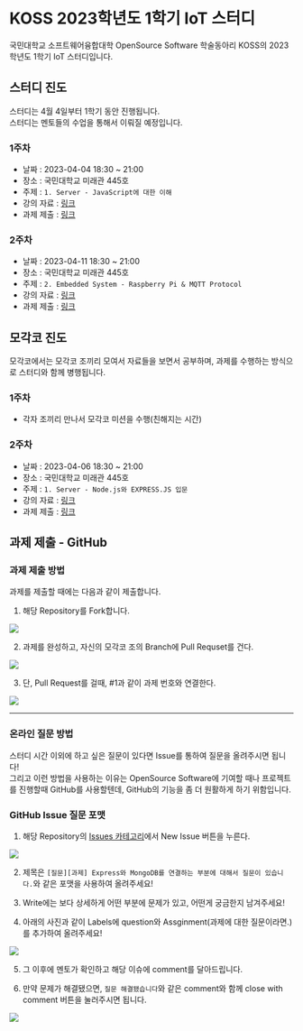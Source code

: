 # KOSS 2023학년도 1학기 IoT 스터디
국민대학교 소프트웨어융합대학 OpenSource Software 학술동아리 KOSS의 2023학년도 1학기 IoT 스터디입니다.

## 스터디 진도
스터디는 4월 4일부터 1학기 동안 진행됩니다. <br>
스터디는 멘토들의 수업을 통해서 이뤄질 예정입니다.

### 1주차
- 날짜 : 2023-04-04 18:30 ~ 21:00
- 장소 : 국민대학교 미래관 445호
- 주제 : `1. Server - JavaScript에 대한 이해`
- 강의 자료 : <a href="./week1"> 링크 </a>
- 과제 제출 : <a href="https://github.com/kmu-koss/2023-1_IoT_Study/issues/1"> 링크 </a> 

### 2주차
- 날짜 : 2023-04-11 18:30 ~ 21:00
- 장소 : 국민대학교 미래관 445호
- 주제 : `2. Embedded System - Raspberry Pi & MQTT Protocol`
- 강의 자료 : <a href="./week2-2"> 링크 </a>
- 과제 제출 : <a href="https://github.com/kmu-koss/2023-1_IoT_Study/issues/5"> 링크 </a>

## 모각코 진도
모각코에서는 모각코 조끼리 모여서 자료들을 보면서 공부하며, 과제를 수행하는 방식으로 스터디와 함께 병행됩니다.

### 1주차
- 각자 조끼리 만나서 모각코 미션을 수행(친해지는 시간)

### 2주차
- 날짜 : 2023-04-06 18:30 ~ 21:00
- 장소 : 국민대학교 미래관 445호
- 주제 : `1. Server - Node.js와 EXPRESS.JS 입문`
- 강의 자료 : <a href="./week2-1"> 링크 </a>
- 과제 제출 : <a href="https://github.com/kmu-koss/2023-1_IoT_Study/issues/4"> 링크 </a> 

## 과제 제출 - GitHub

### 과제 제출 방법
과제를 제출할 때에는 다음과 같이 제출합니다.
1. 해당 Repository를 Fork합니다.
<img src="./img/fork.png">

2. 과제를 완성하고, 자신의 모각코 조의 Branch에 Pull Requset를 건다.
<img src="./img/pullrequest.png">

3. 단, Pull Request를 걸때, #1과 같이 과제 번호와 연결한다.
<img src="./img/pullrequest2.png">

---

### 온라인 질문 방법
스터디 시간 이외에 하고 싶은 질문이 있다면 Issue를 통하여 질문을 올려주시면 됩니다! <br>
그리고 이런 방법을 사용하는 이유는 OpenSource Software에 기여할 때나 프로젝트를 진행할때 GitHub를 사용할텐데, GitHub의 기능을 좀 더 원활하게 하기 위함입니다.

### GitHub Issue 질문 포맷
1. 해당 Repository의 <a href="https://github.com/kmu-koss/2023-1_IoT_Study/issues">Issues 카테고리</a>에서 New Issue 버튼을 누른다.<br>
<img src="./img/NewIssue.png">

2. 제목은 `[질문][과제] Express와 MongoDB를 연결하는 부분에 대해서 질문이 있습니다.`와 같은 포맷을 사용하여 올려주세요!

3. Write에는 보다 상세하게 어떤 부분에 문제가 있고, 어떤게 궁금한지 남겨주세요!

4. 아래의 사진과 같이 Labels에 question와 Assginment(과제에 대한 질문이라면.)를 추가하여 올려주세요!<br>
<img src="./img/label.png">

5. 그 이후에 멘토가 확인하고 해당 이슈에 comment를 달아드립니다.

6. 만약 문제가 해결됐으면, `질문 해결됐습니다`와 같은 comment와 함께 close with comment 버튼을 눌러주시면 됩니다.<br>
<img src="./img/closeissue.png">

